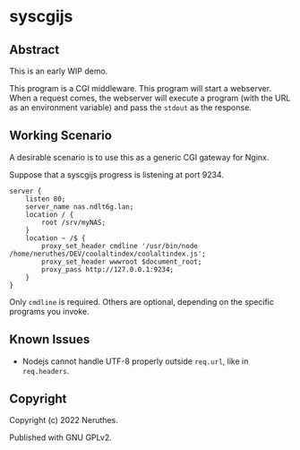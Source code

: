 # syscgijs

## Abstract

This is an early WIP demo.

This program is a CGI middleware. This program will start a webserver.
When a request comes, the webserver will execute a program (with the URL as an environment variable)
and pass the `stdout` as the response.


## Working Scenario

A desirable scenario is to use this as a generic CGI gateway for Nginx.

Suppose that a syscgijs progress is listening at port 9234.

```
server {
    listen 80;
    server_name nas.ndlt6g.lan;
    location / {
        root /srv/myNAS;
    }
    location ~ /$ {
        proxy_set_header cmdline '/usr/bin/node /home/neruthes/DEV/coolaltindex/coolaltindex.js';
        proxy_set_header wwwroot $document_root;
        proxy_pass http://127.0.0.1:9234;
    }
}
```

Only `cmdline` is required. Others are optional, depending on the specific programs you invoke.

## Known Issues

- Nodejs cannot handle UTF-8 properly outside `req.url`, like in `req.headers`.


## Copyright

Copyright (c) 2022 Neruthes.

Published with GNU GPLv2.
